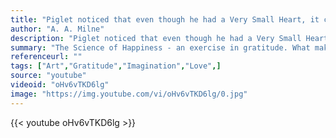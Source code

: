 ```yaml
---
title: "Piglet noticed that even though he had a Very Small Heart, it could hold a rather large amount of Gratitude."
author: "A. A. Milne"
description: "Piglet noticed that even though he had a Very Small Heart, it could hold a rather large amount of Gratitude. - A. A. Milne quotes from GetInspired365.com"
summary: "The Science of Happiness - an exercise in gratitude. What makes you happy? Have you ever wondered why? Join SoulPancake as they take an experimental approach on what makes people happier."
referenceurl: ""
tags: ["Art","Gratitude","Imagination","Love",]
source: "youtube"
videoid: "oHv6vTKD6lg"
image: "https://img.youtube.com/vi/oHv6vTKD6lg/0.jpg"
---
```


{{< youtube oHv6vTKD6lg >}}

